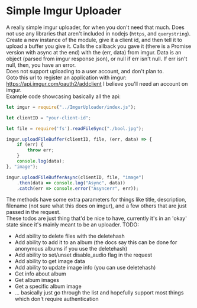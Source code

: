 # Simple Imgur Uploader
A really simple imgur uploader, for when you don't need that much. Does not use any libraries that aren't included in nodejs (`https`, and `querystring`).  
Create a new instance of the module, give it a client id, and then tell it to upload a buffer you give it. Calls the callback you gave it (there is a Promise version with async at the end) with the (err, data) from imgur. Data is an object (parsed from imgur response json), or null if err isn't null. If err isn't null, then, you have an error.  
Does not support uploading to a user account, and don't plan to.  
Goto this url to register an application with imgur: https://api.imgur.com/oauth2/addclient I believe you'll need an account on imgur.  
Example code showcasing basically all the api:  
```js
let imgur = require("../ImgurUploader/index.js");

let clientID = "your-client-id";

let file = require('fs').readFileSync("./bool.jpg");

imgur.uploadFileBuffer(clientID, file, (err, data) => {
    if (err) {
        throw err;
    }
    console.log(data);
}, "image");

imgur.uploadFileBufferAsync(clientID, file, "image")
    .then(data => console.log("Async", data))
    .catch(err => console.error("Asyncerr", err));
```
The methods have some extra parameters for things like title, description, filename (not sure what this does on imgur), and a few others that are just passed in the request.  
These todos are just thing that'd be nice to have, currently it's in an 'okay' state since it's mainly meant to be an uploader.
TODO:  
- Add ability to delete files with the deletehash  
- Add ability to add it to an album (the docs say this can be done for anonymous albums if you use the deletehash)  
- Add ability to set/unset disable_audio flag in the request  
- Add ability to get image data  
- Add ability to update image info (you can use deletehash)  
- Get info about album  
- Get album images  
- Get a specific album image  
- ... basically just go through the list and hopefully support most things which don't require authentication
